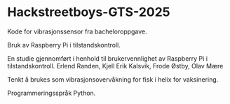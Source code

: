 # Hackstreetboys-GTS-2025
Kode for vibrasjonssensor fra bacheloroppgave.

Bruk av Raspberry Pi i tilstandskontroll. 

En studie gjennomført i henhold til brukervennlighet av Raspberry Pi i tilstandskontroll. 
Erlend Randen, Kjell Erik Kalsvik, Frode Østby, Olav Mære 

Tenkt å brukes som vibrasjonsovervåkning for fisk i helix for vaksinering.

Programmeringsspråk Python.

